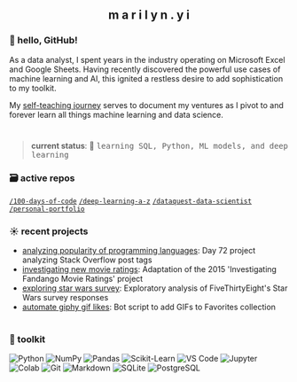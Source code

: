 <br>
<h2 align="center">m a r i l y n . y i</h2>

### 👋 hello, GitHub!

As a data analyst, I spent years in the industry operating on Microsoft Excel and Google Sheets. Having recently discovered the powerful use cases of machine learning and AI, this ignited a restless desire to add sophistication to my toolkit.

My [self-teaching journey](https://github.com/marilynyi/self-study-ml-roadmap) serves to document my ventures as I pivot to and forever learn all things machine learning and data science.

#

>**current status**: 🌱 <samp>learning SQL, Python, ML models, and deep learning</samp>

### 🗃️ active repos
[`/100-days-of-code`](https://github.com/marilynyi/100-days-of-code-python) [`/deep-learning-a-z`](https://github.com/marilynyi/deep-learning-a-z) [`/dataquest-data-scientist`](https://github.com/marilynyi/dataquest-data-scientist) [`/personal-portfolio`](https://github.com/marilynyi/personal-portfolio)

### ☀️ recent projects

- [analyzing popularity of programming languages](https://github.com/marilynyi/100-days-of-code-python/blob/main/days-71-80/day-72/popularity-of-programming-languages/popularity_of_programming_languages.ipynb): Day 72 project analyzing Stack Overflow post tags
- [investigating new movie ratings](https://github.com/marilynyi/dataquest-data-scientist/blob/main/13_investigating_new_movie_ratings/investigating_new_movie_ratings.ipynb): Adaptation of the 2015 'Investigating Fandango Movie Ratings' project
- [exploring star wars survey](https://github.com/marilynyi/dataquest-data-scientist/blob/main/09_exploring_star_wars_survey/exploring_fivethirtyeight_star_wars_survey.ipynb): Exploratory analysis of FiveThirtyEight's Star Wars survey responses
- [automate giphy gif likes](https://github.com/marilynyi/100-days-of-code-python/tree/main/days-41-50/day-50/automate-giphy-gif-likes/): Bot script to add GIFs to Favorites collection

#

### 🧰 toolkit

![Python](https://img.shields.io/badge/python-FFFDFA?style=flat&logo=python&logoColor=203D86)
![NumPy](https://img.shields.io/badge/numpy-FFFDFA?style=flat&logo=numpy&logoColor=203D86)
![Pandas](https://img.shields.io/badge/pandas-FFFDFA?style=flat&logo=pandas&logoColor=203D86)
![Scikit-Learn](https://img.shields.io/badge/scikit--learn-FFFDFA?style=flat&logo=scikitlearn&logoColor=203D86)
![VS Code](https://img.shields.io/badge/vs_code-FFFDFA?style=flat&logo=visualstudiocode&logoColor=203D86)
![Jupyter](https://img.shields.io/badge/jupyter-FFFDFA?style=flat&logo=jupyter&logoColor=203D86)
![Colab](https://img.shields.io/badge/google--colab-FFFDFA?style=flat&logo=google-colab&logoColor=203D86)
![Git](https://img.shields.io/badge/git-FFFDFA?style=flat&logo=git&logoColor=203D86)
![Markdown](https://img.shields.io/badge/markdown-FFFDFA?style=flat&logo=markdown&logoColor=203D86)
![SQLite](https://img.shields.io/badge/sqlite-FFFDFA?style=flat&logo=sqlite&logoColor=203D86)
![PostgreSQL](https://img.shields.io/badge/postgresql-FFFDFA?style=flat&logo=postgresql&logoColor=203D86)

#




  



